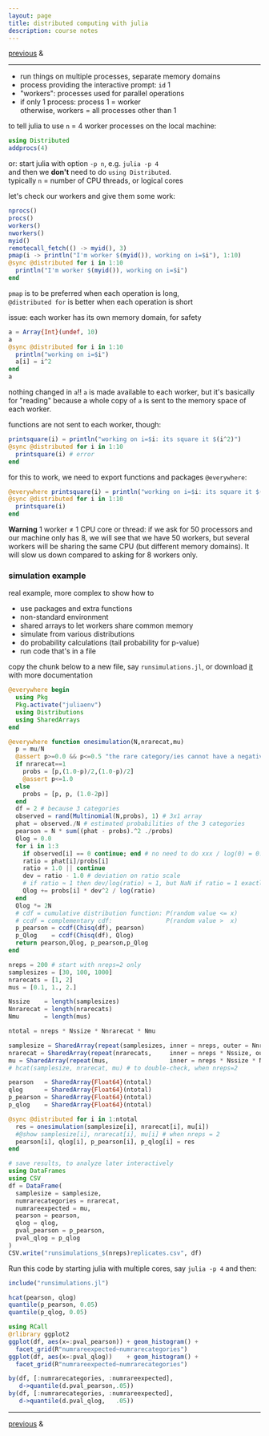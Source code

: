 ```yaml
---
layout: page
title: distributed computing with julia
description: course notes
---
```

[previous](notes1208.html) &
<!-- [next](notes1215.html) -->

---

- run things on multiple processes, separate memory domains
- process providing the interactive prompt: `id` 1
- "workers": processes used for parallel operations
- if only 1 process: process 1 = worker  
  otherwise, workers = all processes other than 1

to tell julia to use `n` = 4 worker processes on the local machine:

```julia
using Distributed
addprocs(4)
```

or: start julia with option `-p n`, e.g. `julia -p 4`  
and then we **don't** need to do `using Distributed`.  
typically `n` = number of CPU threads, or logical cores

let's check our workers and give them some work:

```julia
nprocs()
procs()
workers()
nworkers()
myid()
remotecall_fetch(() -> myid(), 3)
pmap(i -> println("I'm worker $(myid()), working on i=$i"), 1:10)
@sync @distributed for i in 1:10
  println("I'm worker $(myid()), working on i=$i")
end
```

`pmap` is to be preferred when each operation is long,  
`@distributed for` is better when each operation is short

issue: each worker has its own memory domain, for safety

```julia
a = Array{Int}(undef, 10)
a
@sync @distributed for i in 1:10
  println("working on i=$i")
  a[i] = i^2
end
a
```

nothing changed in `a`!! `a` is made available to each worker,
but it's basically for "reading" because a whole copy of `a`
is sent to the memory space of each worker.

functions are not sent to each worker, though:

```julia
printsquare(i) = println("working on i=$i: its square it $(i^2)")
@sync @distributed for i in 1:10
  printsquare(i) # error
end
```

for this to work, we need to export functions
and packages `@everywhere`:

```julia
@everywhere printsquare(i) = println("working on i=$i: its square it $(i^2)")
@sync @distributed for i in 1:10
  printsquare(i)
end
```

**Warning** 1 worker ≠ 1 CPU core or thread:
if we ask for 50 processors and our machine only has 8,
we will see that we have 50 workers, but several workers
will be sharing the same CPU (but different memory domains).
It will slow us down compared to asking for 8 workers only.

### simulation example

real example, more complex to show how to
- use packages and extra functions
- non-standard environment
- shared arrays to let workers share common memory
- simulate from various distributions
- do probability calculations (tail probability for p-value)
- run code that's in a file

copy the chunk below to a new file, say `runsimulations.jl`,
or download [it](../assets/julia/runsimulations.jl)
with more documentation

```julia
@everywhere begin
  using Pkg
  Pkg.activate("juliaenv")
  using Distributions
  using SharedArrays
end

@everywhere function onesimulation(N,nrarecat,mu)
  p = mu/N
  @assert p>=0.0 && p<=0.5 "the rare category/ies cannot have a negative or >.5 probability"
  if nrarecat==1
    probs = [p,(1.0-p)/2,(1.0-p)/2]
    @assert p<=1.0
  else
    probs = [p, p, (1.0-2p)]
  end
  df = 2 # because 3 categories
  observed = rand(Multinomial(N,probs), 1) # 3x1 array
  phat = observed./N # estimated probabilities of the 3 categories
  pearson = N * sum((phat - probs).^2 ./probs)
  Qlog = 0.0
  for i in 1:3
    if observed[i] == 0 continue; end # no need to do xxx / log(0) = 0.0
    ratio = phat[i]/probs[i]
    ratio ≉ 1.0 || continue
    dev = ratio - 1.0 # deviation on ratio scale
    # if ratio ≈ 1 then dev/log(ratio) ≈ 1, but NaN if ratio = 1 exactly
    Qlog += probs[i] * dev^2 / log(ratio)
  end
  Qlog *= 2N
  # cdf = cumulative distribution function: P(random value <= x)
  # ccdf = complementary cdf:               P(random value >  x)
  p_pearson = ccdf(Chisq(df), pearson)
  p_Qlog    = ccdf(Chisq(df), Qlog)
  return pearson,Qlog, p_pearson,p_Qlog
end

nreps = 200 # start with nreps=2 only
samplesizes = [30, 100, 1000]
nrarecats = [1, 2]
mus = [0.1, 1., 2.]

Nssize    = length(samplesizes)
Nnrarecat = length(nrarecats)
Nmu       = length(mus)

ntotal = nreps * Nssize * Nnrarecat * Nmu

samplesize = SharedArray(repeat(samplesizes, inner = nreps, outer = Nnrarecat * Nmu))
nrarecat = SharedArray(repeat(nrarecats,     inner = nreps * Nssize, outer = Nmu))
mu = SharedArray(repeat(mus,                 inner = nreps * Nssize * Nnrarecat))
# hcat(samplesize, nrarecat, mu) # to double-check, when nreps=2

pearson   = SharedArray{Float64}(ntotal)
qlog      = SharedArray{Float64}(ntotal)
p_pearson = SharedArray{Float64}(ntotal)
p_qlog    = SharedArray{Float64}(ntotal)

@sync @distributed for i in 1:ntotal
  res = onesimulation(samplesize[i], nrarecat[i], mu[i])
  #@show samplesize[i], nrarecat[i], mu[i] # when nreps = 2
  pearson[i], qlog[i], p_pearson[i], p_qlog[i] = res
end

# save results, to analyze later interactively
using DataFrames
using CSV
df = DataFrame(
  samplesize = samplesize,
  numrarecategories = nrarecat,
  numrareexpected = mu,
  pearson = pearson,
  qlog = qlog,
  pval_pearson = p_pearson,
  pval_qlog = p_qlog
)
CSV.write("runsimulations_$(nreps)replicates.csv", df)
```

Run this code by starting julia with multiple cores,
say `julia -p 4` and then:

```julia
include("runsimulations.jl")

hcat(pearson, qlog)
quantile(p_pearson, 0.05)
quantile(p_qlog, 0.05)

using RCall
@rlibrary ggplot2
ggplot(df, aes(x=:pval_pearson)) + geom_histogram() +
  facet_grid(R"numrareexpected~numrarecategories")
ggplot(df, aes(x=:pval_qlog))    + geom_histogram() +
  facet_grid(R"numrareexpected~numrarecategories")

by(df, [:numrarecategories, :numrareexpected],
   d->quantile(d.pval_pearson,.05))
by(df, [:numrarecategories, :numrareexpected],
   d->quantile(d.pval_qlog,   .05))
```

---
[previous](notes1208.html) &
<!-- [next](notes1215.html) -->
